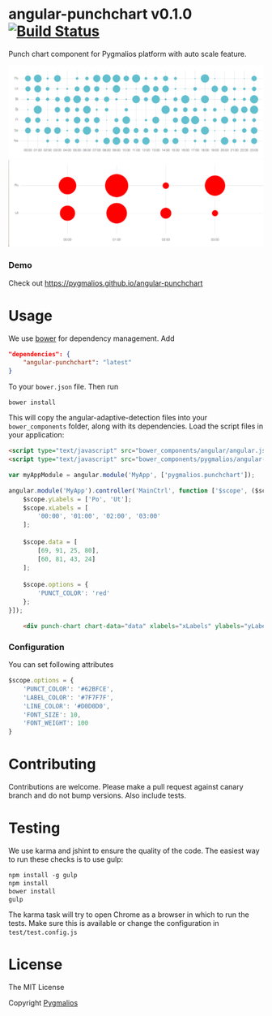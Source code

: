 # angular-punchchart v0.1.0 [![Build Status](https://travis-ci.org/pygmalios/angular-punchchart.png?branch=master)](https://travis-ci.org/pygmalios/angular-punchchart)

Punch chart component for Pygmalios platform with auto scale feature.

![chart1](img/chart1.png)
![chart2](img/chart2.png)

### Demo

Check out https://pygmalios.github.io/angular-punchchart

# Usage

We use [bower](http://twitter.github.com/bower/) for dependency management. Add
```json
"dependencies": {
    "angular-punchchart": "latest"
}
```
To your `bower.json` file. Then run

    bower install

This will copy the angular-adaptive-detection files into your `bower_components` folder, along with its dependencies. Load the script files in your application:
```html
<script type="text/javascript" src="bower_components/angular/angular.js"></script>
<script type="text/javascript" src="bower_components/pygmalios/angular-punchchart.min.js"></script>
```
```js
var myAppModule = angular.module('MyApp', ['pygmalios.punchchart']);
```
```js
angular.module('MyApp').controller('MainCtrl', function ['$scope', ($scope) {
    $scope.yLabels = ['Po', 'Ut'];
    $scope.xLabels = [
        '00:00', '01:00', '02:00', '03:00'
    ];

    $scope.data = [
        [69, 91, 25, 80],
        [60, 81, 43, 24]
    ];

    $scope.options = {
        'PUNCT_COLOR': 'red'
    };
}]);
```

```html
    <div punch-chart chart-data="data" xlabels="xLabels" ylabels="yLabels" options="options"></div>
```

### Configuration

You can set following attributes
```js
$scope.options = {
    'PUNCT_COLOR': '#62BFCE',
    'LABEL_COLOR': '#7F7F7F',
    'LINE_COLOR': '#D0D0D0',
    'FONT_SIZE': 10,
    'FONT_WEIGHT': 100
}
```

# Contributing

Contributions are welcome. Please make a pull request against canary branch and do not bump versions. Also include tests.

# Testing

We use karma and jshint to ensure the quality of the code. The easiest way to run these checks is to use gulp:

    npm install -g gulp
    npm install
    bower install
    gulp

The karma task will try to open Chrome as a browser in which to run the tests. Make sure this is available or change the configuration in `test/test.config.js`

# License

The MIT License

Copyright [Pygmalios](http://www.pygmalios.com)